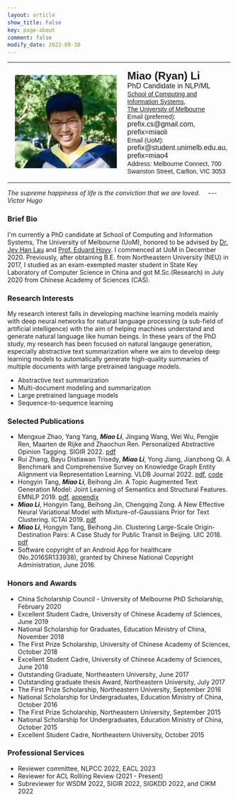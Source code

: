 ```yaml
---
layout: article
show_title: False
key: page-about
comment: false
modify_date: 2022-09-30
---
```


<table>
<tr>
<td width="260" align="center">
    <div style="float:center">
      <img src="files/ava.png" width="230">
    </div>
</td>
<td>
    <p>
        <font face="Arial">
        <b><font size="5.8">Miao (Ryan) Li</font><font size="5.5"></font></b><br>
        <font size="3">PhD Candidate in NLP/ML</font><br>
        <a href="https://cis.unimelb.edu.au/">School of Computing and Information Systems</a>,<br> 
        <a href="https://www.unimelb.edu.au/">The University of Melbourne</a><br>
        Email (preferred): <font size="3">prefix.cs@gmail.com, prefix=miaoli</font><br>
        Email (UoM): <font size="3">prefix@student.unimelb.edu.au, prefix=miao4</font><br>
        Address: Melbourne Connect, 700 Swanston Street, Carlton, VIC 3053
        </font>
   </p>
</td>
</tr>
</table>

*The supreme happiness of life is the conviction that we are loved.  &emsp;--- Victor Hugo*

### Brief Bio

I'm currently a PhD candidate at School of Computing and Information Systems, The University of Melbourne (UoM), honored to be advised by [Dr. Jey Han Lau](https://scholar.google.com.au/citations?user=MFi65f4AAAAJ&hl=en&oi=ao) and [Prof. Eduard Hovy](https://scholar.google.com/citations?user=PUFxrroAAAAJ&hl=en). I commenced at UoM in December 2020. Previously, after obtaining B.E. from Northeastern University (NEU) in 2017, I studied as an exam-exempted master student in State Key Laboratory of Computer Science in China and got M.Sc.(Research) in July 2020 from Chinese Academy of Sciences (CAS). 

### Research Interests

My research interest falls in developing machine learning models mainly with deep neural networks for natural language processing (a sub-field of artificial intelligence) with the aim of helping machines understand and generate natural language like human beings. In these years of the PhD study, my research has been focused on natural langauge generation, especially abstractive text summarization where we aim to develop deep learning models to automatically generate high-quality summaries of multiple documents with large pretrained language models.

- Abstractive text summarization
- Multi-document modeling and summarization
- Large pretrained language models
- Sequence-to-sequence learning

### Selected Publications

- Mengxue Zhao, Yang Yang, ***Miao Li***, Jingang Wang, Wei Wu, Pengjie Ren, Maarten de Rijke and Zhaochun Ren. Personalized Abstractive Opinion Tagging. SIGIR 2022. [pdf](https://staff.fnwi.uva.nl/m.derijke/wp-content/papercite-data/pdf/zhao-2022-personalized.pdf)
- Rui Zhang, Bayu Distiawan Trisedy, ***Miao Li***, Yong Jiang, Jianzhong Qi. A Benchmark and Comprehensive Survey on Knowledge Graph Entity Alignment via Representation Learning. VLDB Journal 2022. [pdf](https://link.springer.com/article/10.1007/s00778-022-00747-z), [code](https://github.com/ruizhang-ai/EA_for_KG)
- Hongyin Tang, ***Miao Li***, Beihong Jin. A Topic Augmented Text Generation Model: Joint Learning of Semantics and Structural Features. EMNLP 2019. [pdf](https://www.aclweb.org/anthology/D19-1513/), [appendix](https://oaimli.github.io/files/paper_at_emnlp2019_appendix.pdf)
- ***Miao Li***,  Hongyin Tang, Beihong Jin, Chengqing Zong. A New Effective Neural Variational Model with Mixture-of-Gaussians Prior for Text Clustering. ICTAI 2019. [pdf](https://oaimli.github.io/files/paper_at_ictai2019.pdf) 
- ***Miao Li***, Hongyin Tang, Beihong Jin. Clustering Large-Scale Origin-Destination Pairs: A Case Study for Public Transit in Beijing. UIC 2018. [pdf](https://ieeexplore.ieee.org/document/8560115) 
- Software copyright of an Android App for healthcare (No.2016SR133938), granted by Chinese National Copyright Administration, June 2016.

### Honors and Awards

- China Scholarship Council - University of Melbourne PhD Scholarship, February 2020
- Excellent Student Cadre, University of Chinese Academy of Sciences, June 2019
- National Scholarship for Graduates, Education Ministry of China, November 2018
- The First Prize Scholarship, University of Chinese Academy of Sciences, October 2018
- Excellent Student Cadre, University of Chinese Academy of Sciences, June 2018
- Outstanding Graduate, Northeastern University, June 2017
- Outstanding graduate thesis Award, Northeastern University, July 2017
- The First Prize Scholarship, Northeastern University, September 2016
- National Scholarship for Undergraduates, Education Ministry of China, October 2016
- The First Prize Scholarship, Northeastern University, September 2015
- National Scholarship for Undergraduates, Education Ministry of China, October 2015
- Excellent Student Cadre, Northeastern University, October 2015

### Professional Services

- Reviewer committee, NLPCC 2022, EACL 2023
- Reviewer for ACL Rolliing Review (2021 - Present)
- Subreviewer for WSDM 2022, SIGIR 2022, SIGKDD 2022, and CIKM 2022



